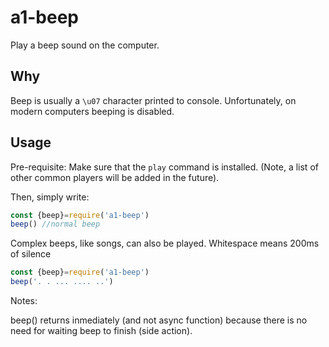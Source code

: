 # a1-beep

Play a beep sound on the computer.

## Why

Beep is usually a `\u07` character printed to console. Unfortunately, on modern computers beeping is disabled.

## Usage

Pre-requisite: Make sure that the `play` command is installed. (Note, a list of other common players will be added in the future).

Then, simply write:

```javascript
const {beep}=require('a1-beep')
beep() //normal beep
```

Complex beeps, like songs, can also be played. Whitespace means 200ms of silence
```javascript
const {beep}=require('a1-beep')
beep('. . ... .... ..')
```

Notes:

beep() returns inmediately (and not async function) because there is no need for waiting beep to finish (side action).

